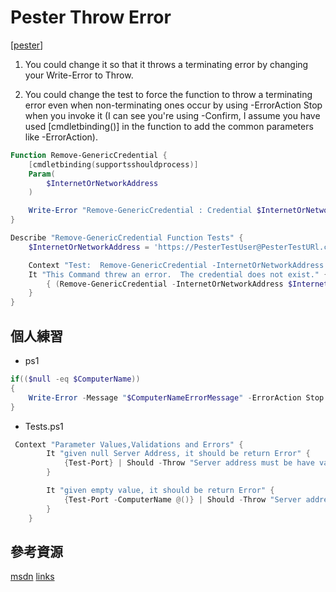 # Pester Throw Error
[[pester]]
1. You could change it so that it throws a terminating error by changing your Write-Error to Throw.

2. You could change the test to force the function to throw a terminating error even when non-terminating ones occur by using -ErrorAction Stop when you invoke it (I can see you're using -Confirm, I assume you have used [cmdletbinding()] in the function to add the common parameters like -ErrorAction).

```powershell
Function Remove-GenericCredential {
    [cmdletbinding(supportsshouldprocess)]
    Param(
        $InternetOrNetworkAddress
    )

    Write-Error "Remove-GenericCredential : Credential $InternetOrNetworkAddress not found"
}

Describe "Remove-GenericCredential Function Tests" {
    $InternetOrNetworkAddress = 'https://PesterTestUser@PesterTestURl.com'

    Context "Test:  Remove-GenericCredential -InternetOrNetworkAddress '$InternetOrNetworkAddress' (Credential does not exist)" {
    It "This Command threw an error.  The credential does not exist." { 
        { (Remove-GenericCredential -InternetOrNetworkAddress $InternetOrNetworkAddress -Confirm:$false -ErrorAction Stop) } | should throw "Remove-GenericCredential : Credential $InternetOrNetworkAddress not found" }
    }
}
```

## 個人練習

- ps1
```powershell
if(($null -eq $ComputerName))
{
    Write-Error -Message "$ComputerNameErrorMessage" -ErrorAction Stop
}
```

- Tests.ps1
```powershell
 Context "Parameter Values,Validations and Errors" {
        It "given null Server Address, it should be return Error" {
            {Test-Port} | Should -Throw "Server address must be have value"
        }

        It "given empty value, it should be return Error" {
            {Test-Port -ComputerName @()} | Should -Throw "Server address must be have value"
        }
    }
```

## 參考資源

[msdn](https://docs.microsoft.com/zh-tw/powershell/scripting/learn/deep-dives/everything-about-exceptions?view=powershell-7.1)
[links](https://stackoverflow.com/questions/49181479/pester-doesnt-catch-the-thrown-error)

[//begin]: # "Autogenerated link references for markdown compatibility"
[pester]: ../../../../develop/language/Powershell/testing/pester.md "Pester"
[//end]: # "Autogenerated link references"